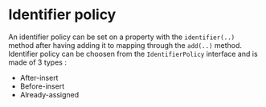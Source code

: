 # Identifier policy

An identifier policy can be set on a property with the `identifier(..)` method after having adding it to mapping through the `add(..)` method. Identifier policy can be choosen from the `IdentifierPolicy` interface and is made of 3 types :

* After-insert
* Before-insert
* Already-assigned
